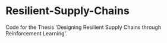 # Resilient-Supply-Chains
Code for the Thesis 'Designing Resilient Supply Chains through Reinforcement Learning'. 

